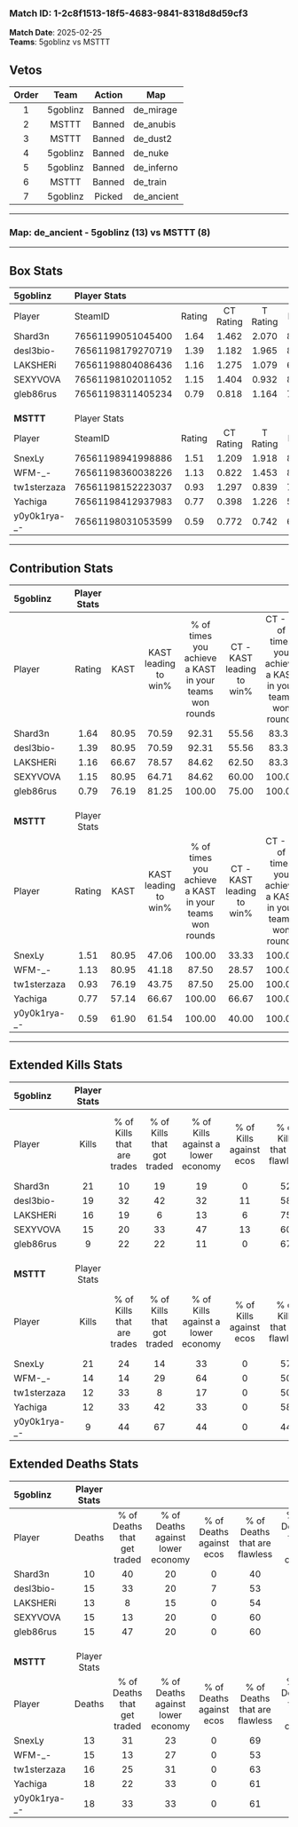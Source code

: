 ### Match ID: 1-2c8f1513-18f5-4683-9841-8318d8d59cf3  
**Match Date**: 2025-02-25  
**Teams**: 5goblinz vs MSTTT  

## Vetos  

| Order | Team | Action | Map |
| :---: | :--: | :----: | --- |
| 1 | 5goblinz | Banned | de_mirage |
| 2 | MSTTT | Banned | de_anubis |
| 3 | MSTTT | Banned | de_dust2 |
| 4 | 5goblinz | Banned | de_nuke |
| 5 | 5goblinz | Banned | de_inferno |
| 6 | MSTTT | Banned | de_train |
| 7 | 5goblinz | Picked | de_ancient |

---  

### **Map**: de_ancient - 5goblinz (13) vs MSTTT (8)  
---  

## Box Stats  

| **5goblinz** | Player Stats      |        |           |          |       |       |       |         |        |      |     |
| :- | :- | :-: | :-: | :-: | :-: | :-: | :-: | :-: | :-: | :-: | :-: |
| Player       | SteamID           | Rating | CT Rating | T Rating | KAST  |  ADR  | Kills | Assists | Deaths | K/D  | HS% |
| Shard3n      | 76561199051045400 |  1.64  |   1.462   |  2.070   | 80.95 | 106.7 |  21   |    7    |   10   | 2.10 | 52  |
| desl3bio-    | 76561198179270719 |  1.39  |   1.182   |  1.965   | 80.95 | 99.0  |  19   |    4    |   15   | 1.27 | 42  |
| LAKSHERi     | 76561198804086436 |  1.16  |   1.275   |  1.079   | 66.67 | 82.2  |  16   |    5    |   13   | 1.23 | 56  |
| SEXYVOVA     | 76561198102011052 |  1.15  |   1.404   |  0.932   | 80.95 | 72.9  |  15   |    6    |   15   | 1.00 |  0  |
| gleb86rus    | 76561198311405234 |  0.79  |   0.818   |  1.164   | 76.19 | 50.6  |   9   |    4    |   15   | 0.60 | 44  |
|              |                   |        |           |          |       |       |       |         |        |      |     |
|              |                   |        |           |          |       |       |       |         |        |      |     |
|              |                   |        |           |          |       |       |       |         |        |      |     |
| **MSTTT**    | Player Stats      |        |           |          |       |       |       |         |        |      |     |
| Player       | SteamID           | Rating | CT Rating | T Rating | KAST  |  ADR  | Kills | Assists | Deaths | K/D  | HS% |
| SnexLy       | 76561198941998886 |  1.51  |   1.209   |  1.918   | 80.95 | 95.7  |  21   |    4    |   13   | 1.62 | 14  |
| WFM-_-       | 76561198360038226 |  1.13  |   0.822   |  1.453   | 80.95 | 78.3  |  14   |    7    |   15   | 0.93 | 50  |
| tw1sterzaza  | 76561198152223037 |  0.93  |   1.297   |  0.839   | 76.19 | 64.3  |  12   |    4    |   16   | 0.75 | 58  |
| Yachiga      | 76561198412937983 |  0.77  |   0.398   |  1.226   | 57.14 | 74.3  |  12   |    3    |   18   | 0.67 | 66  |
| y0y0k1rya-_- | 76561198031053599 |  0.59  |   0.772   |  0.742   | 61.90 | 47.5  |   9   |    3    |   18   | 0.50 | 33  |
---  

## Contribution Stats  

| **5goblinz** | Player Stats |       |                      |                                                        |                           |                                                             |                          |                                                            |
| :- | :-: | :-: | :-: | :-: | :-: | :-: | :-: | :-: |
| Player       |    Rating    | KAST  | KAST leading to win% | % of times you achieve a KAST in your teams won rounds | CT - KAST leading to win% | CT - % of times you achieve a KAST in your teams won rounds | T - KAST leading to win% | T - % of times you achieve a KAST in your teams won rounds |
| Shard3n      |     1.64     | 80.95 |        70.59         |                         92.31                          |           55.56           |                            83.33                            |          87.50           |                           100.00                           |
| desl3bio-    |     1.39     | 80.95 |        70.59         |                         92.31                          |           55.56           |                            83.33                            |          87.50           |                           100.00                           |
| LAKSHERi     |     1.16     | 66.67 |        78.57         |                         84.62                          |           62.50           |                            83.33                            |          100.00          |                           85.71                            |
| SEXYVOVA     |     1.15     | 80.95 |        64.71         |                         84.62                          |           60.00           |                           100.00                            |          71.43           |                           71.43                            |
| gleb86rus    |     0.79     | 76.19 |        81.25         |                         100.00                         |           75.00           |                           100.00                            |          87.50           |                           100.00                           |
|              |              |       |                      |                                                        |                           |                                                             |                          |                                                            |
|              |              |       |                      |                                                        |                           |                                                             |                          |                                                            |
|              |              |       |                      |                                                        |                           |                                                             |                          |                                                            |
| **MSTTT**    | Player Stats |       |                      |                                                        |                           |                                                             |                          |                                                            |
| Player       |    Rating    | KAST  | KAST leading to win% | % of times you achieve a KAST in your teams won rounds | CT - KAST leading to win% | CT - % of times you achieve a KAST in your teams won rounds | T - KAST leading to win% | T - % of times you achieve a KAST in your teams won rounds |
| SnexLy       |     1.51     | 80.95 |        47.06         |                         100.00                         |           33.33           |                           100.00                            |          54.55           |                           100.00                           |
| WFM-_-       |     1.13     | 80.95 |        41.18         |                         87.50                          |           28.57           |                           100.00                            |          50.00           |                           83.33                            |
| tw1sterzaza  |     0.93     | 76.19 |        43.75         |                         87.50                          |           25.00           |                           100.00                            |          62.50           |                           83.33                            |
| Yachiga      |     0.77     | 57.14 |        66.67         |                         100.00                         |           66.67           |                           100.00                            |          66.67           |                           100.00                           |
| y0y0k1rya-_- |     0.59     | 61.90 |        61.54         |                         100.00                         |           40.00           |                           100.00                            |          75.00           |                           100.00                           |
---  

## Extended Kills Stats  

| **5goblinz** | Player Stats |                            |                            |                                    |                         |                              |                                 |                                       |                    |           |
| :- | :-: | :-: | :-: | :-: | :-: | :-: | :-: | :-: | :-: | :-: |
| Player       |    Kills     | % of Kills that are trades | % of Kills that got traded | % of Kills against a lower economy | % of Kills against ecos | % of Kills that are flawless | % of Kills that are close duels | % of Kills that are assisted by flash | Pistol Round Kills | AWP Kills |
| Shard3n      |      21      |             10             |             19             |                 19                 |            0            |              52              |                5                |                   0                   |         0          |     4     |
| desl3bio-    |      19      |             32             |             42             |                 32                 |           11            |              58              |                0                |                  11                   |         0          |     2     |
| LAKSHERi     |      16      |             19             |             6              |                 13                 |            6            |              75              |                0                |                   0                   |         0          |     0     |
| SEXYVOVA     |      15      |             20             |             33             |                 47                 |           13            |              60              |                0                |                   7                   |         8          |     1     |
| gleb86rus    |      9       |             22             |             22             |                 11                 |            0            |              67              |                0                |                   0                   |         0          |     3     |
|              |              |                            |                            |                                    |                         |                              |                                 |                                       |                    |           |
|              |              |                            |                            |                                    |                         |                              |                                 |                                       |                    |           |
|              |              |                            |                            |                                    |                         |                              |                                 |                                       |                    |           |
| **MSTTT**    | Player Stats |                            |                            |                                    |                         |                              |                                 |                                       |                    |           |
| Player       |    Kills     | % of Kills that are trades | % of Kills that got traded | % of Kills against a lower economy | % of Kills against ecos | % of Kills that are flawless | % of Kills that are close duels | % of Kills that are assisted by flash | Pistol Round Kills | AWP Kills |
| SnexLy       |      21      |             24             |             14             |                 33                 |            0            |              57              |                0                |                   5                   |         16         |     0     |
| WFM-_-       |      14      |             14             |             29             |                 64                 |            0            |              50              |               21                |                   0                   |         0          |     1     |
| tw1sterzaza  |      12      |             33             |             8              |                 17                 |            0            |              50              |                0                |                   0                   |         0          |     2     |
| Yachiga      |      12      |             33             |             42             |                 33                 |            0            |              58              |                8                |                   8                   |         0          |     1     |
| y0y0k1rya-_- |      9       |             44             |             67             |                 44                 |            0            |              44              |               11                |                  11                   |         0          |     1     |
## Extended Deaths Stats  

| **5goblinz** | Player Stats |                             |                                   |                          |                               |                            |                           |               |
| :- | :-: | :-: | :-: | :-: | :-: | :-: | :-: | :-: |
| Player       |    Deaths    | % of Deaths that get traded | % of Deaths against lower economy | % of Deaths against ecos | % of Deaths that are flawless | % of Deaths that are close | % of Deaths while blinded | Deaths to AWP |
| Shard3n      |      10      |             40              |                20                 |            0             |              40               |             10             |            10             |       3       |
| desl3bio-    |      15      |             33              |                20                 |            7             |              53               |             7              |             0             |       3       |
| LAKSHERi     |      13      |              8              |                15                 |            0             |              54               |             8              |             8             |       5       |
| SEXYVOVA     |      15      |             13              |                20                 |            0             |              60               |             7              |             0             |       4       |
| gleb86rus    |      15      |             47              |                20                 |            0             |              60               |             7              |             7             |       1       |
|              |              |                             |                                   |                          |                               |                            |                           |               |
|              |              |                             |                                   |                          |                               |                            |                           |               |
|              |              |                             |                                   |                          |                               |                            |                           |               |
| **MSTTT**    | Player Stats |                             |                                   |                          |                               |                            |                           |               |
| Player       |    Deaths    | % of Deaths that get traded | % of Deaths against lower economy | % of Deaths against ecos | % of Deaths that are flawless | % of Deaths that are close | % of Deaths while blinded | Deaths to AWP |
| SnexLy       |      13      |             31              |                23                 |            0             |              69               |             0              |             8             |       0       |
| WFM-_-       |      15      |             13              |                27                 |            0             |              53               |             0              |             0             |       4       |
| tw1sterzaza  |      16      |             25              |                31                 |            0             |              63               |             0              |             0             |       2       |
| Yachiga      |      18      |             22              |                33                 |            0             |              61               |             0              |             0             |       1       |
| y0y0k1rya-_- |      18      |             33              |                33                 |            0             |              61               |             6              |            11             |       1       |
